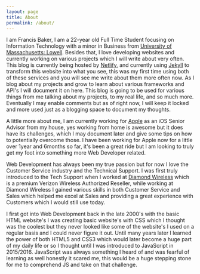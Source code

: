 ```yaml
---
layout: page
title: About
permalink: /about/
---
```


I am Francis Baker, I am a 22-year old Full Time Student focusing on Information Technology with a minor in Business from [University of Massachusetts: Lowell][umass]. Besides that, I love developing websites and currently working on various projects which I will write about very often. This blog is currently being hosted by [Netlify](https://www.netlify.com/), and currently using [Jekyll][jekyll] to transform this website into what you see, this was my first time using both of these services and you will see me write about them more often now. As I blog about my projects and grow to learn about various frameworks and API's I will document it on here. This blog is going to be used for various things from me talking about my projects, to my real life, and so much more. Eventually I may enable comments but as of right now, I will keep it locked and more used just as a blogging space to document my thoughts.

A little more about me, I am currently working for [Apple](https://Apple.com/) as an iOS Senior Advisor from my house, yes working from home is awesome but it does have its challenges, which I may document later and give some tips on how to potentially overcome those. I have been working for Apple now for a little over 1year and 6months so far, it's been a great ride but I am looking to truly get my foot into something more Web Developer related. 

Web Development has always been my true passion but for now I love the Customer Service industry and the Technical Support. I was first truly introduced to the Tech Support when I worked at [Diamond Wireless](http://diamond-wireless.com/) which is a premium Verizon Wireless Authorized Reseller, while working at Diamond Wireless I gained various skills in both Customer Service and Sales which helped me excel at Sales and providing a great experience with Customers which I would still use today. 

I first got into Web Development back in the late 2000's with the basic HTML website's I was creating basic website's with CSS which I thought was the coolest but they never looked like some of the website's I used on a regular basis and I could never figure it out. Until many years later I learned the power of both HTML5 and CSS3 which would later become a huge part of my daily life or so I thought until I was introduced to JavaScript in 2015/2016. JavaScript was always something I heard of and was fearful of learning as well honestly it scared me, this would be a huge stepping stone for me to comprehend JS and take on that challenge. 


[umass]:    https://www.uml.edu
[jekyll]:   https://jekyllrb.com/